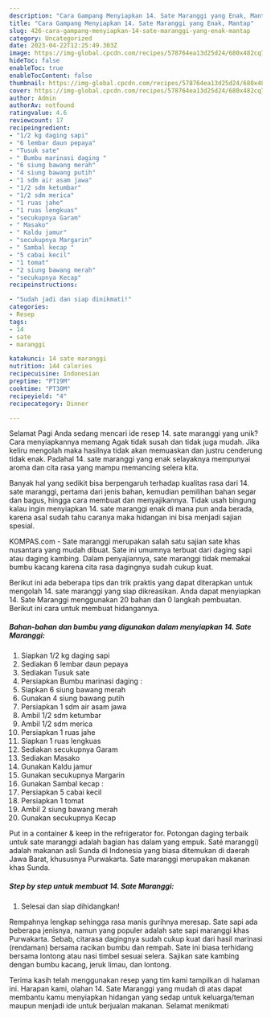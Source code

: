 ```yaml
---
description: "Cara Gampang Menyiapkan 14. Sate Maranggi yang Enak, Mantap"
title: "Cara Gampang Menyiapkan 14. Sate Maranggi yang Enak, Mantap"
slug: 426-cara-gampang-menyiapkan-14-sate-maranggi-yang-enak-mantap
category: Uncategorized
date: 2023-04-22T12:25:49.303Z
image: https://img-global.cpcdn.com/recipes/578764ea13d25d24/680x482cq70/14-sate-maranggi-foto-resep-utama.jpg
hideToc: false
enableToc: true
enableTocContent: false
thumbnail: https://img-global.cpcdn.com/recipes/578764ea13d25d24/680x482cq70/14-sate-maranggi-foto-resep-utama.jpg
cover: https://img-global.cpcdn.com/recipes/578764ea13d25d24/680x482cq70/14-sate-maranggi-foto-resep-utama.jpg
author: Admin
authorAv: notfound
ratingvalue: 4.6
reviewcount: 17
recipeingredient:
- "1/2 kg daging sapi"
- "6 lembar daun pepaya"
- "Tusuk sate"
- " Bumbu marinasi daging "
- "6 siung bawang merah"
- "4 siung bawang putih"
- "1 sdm air asam jawa"
- "1/2 sdm ketumbar"
- "1/2 sdm merica"
- "1 ruas jahe"
- "1 ruas lengkuas"
- "secukupnya Garam"
- " Masako"
- " Kaldu jamur"
- "secukupnya Margarin"
- " Sambal kecap "
- "5 cabai kecil"
- "1 tomat"
- "2 siung bawang merah"
- "secukupnya Kecap"
recipeinstructions:

- "Sudah jadi dan siap dinikmati!"
categories:
- Resep
tags:
- 14
- sate
- maranggi

katakunci: 14 sate maranggi 
nutrition: 144 calories
recipecuisine: Indonesian
preptime: "PT19M"
cooktime: "PT30M"
recipeyield: "4"
recipecategory: Dinner

---
```



Selamat Pagi Anda sedang mencari ide resep 14. sate maranggi yang unik? Cara menyiapkannya memang Agak tidak susah dan tidak juga mudah. Jika keliru mengolah maka hasilnya tidak akan memuaskan dan justru cenderung tidak enak. Padahal 14. sate maranggi yang enak selayaknya mempunyai aroma dan cita rasa yang mampu memancing selera kita.


Banyak hal yang sedikit bisa berpengaruh terhadap kualitas rasa dari 14. sate maranggi, pertama dari jenis bahan, kemudian pemilihan bahan segar dan bagus, hingga cara membuat dan menyajikannya. Tidak usah bingung kalau ingin menyiapkan 14. sate maranggi enak di mana pun anda berada, karena asal sudah tahu caranya maka hidangan ini bisa menjadi sajian spesial.

KOMPAS.com - Sate maranggi merupakan salah satu sajian sate khas nusantara yang mudah dibuat. Sate ini umumnya terbuat dari daging sapi atau daging kambing. Dalam penyajiannya, sate maranggi tidak memakai bumbu kacang karena cita rasa dagingnya sudah cukup kuat.


Berikut ini ada beberapa tips dan trik praktis yang dapat diterapkan untuk mengolah 14. sate maranggi yang siap dikreasikan. Anda dapat menyiapkan 14. Sate Maranggi menggunakan 20 bahan dan 0 langkah pembuatan. Berikut ini cara untuk membuat hidangannya.

<!--inarticleads1-->

##### Bahan-bahan dan bumbu yang digunakan dalam menyiapkan 14. Sate Maranggi:

1. Siapkan 1/2 kg daging sapi
1. Sediakan 6 lembar daun pepaya
1. Sediakan Tusuk sate
1. Persiapkan  Bumbu marinasi daging :
1. Siapkan 6 siung bawang merah
1. Gunakan 4 siung bawang putih
1. Persiapkan 1 sdm air asam jawa
1. Ambil 1/2 sdm ketumbar
1. Ambil 1/2 sdm merica
1. Persiapkan 1 ruas jahe
1. Siapkan 1 ruas lengkuas
1. Sediakan secukupnya Garam
1. Sediakan  Masako
1. Gunakan  Kaldu jamur
1. Gunakan secukupnya Margarin
1. Gunakan  Sambal kecap :
1. Persiapkan 5 cabai kecil
1. Persiapkan 1 tomat
1. Ambil 2 siung bawang merah
1. Gunakan secukupnya Kecap


Put in a container &amp; keep in the refrigerator for. Potongan daging terbaik untuk sate maranggi adalah bagian has dalam yang empuk. Saté maranggi) adalah makanan asli Sunda di Indonesia yang biasa ditemukan di daerah Jawa Barat, khususnya Purwakarta. Sate maranggi merupakan makanan khas Sunda. 

<!--inarticleads2-->

##### Step by step untuk membuat 14. Sate Maranggi:


1. Selesai dan siap dihidangkan!

Rempahnya lengkap sehingga rasa manis gurihnya meresap. Sate sapi ada beberapa jenisnya, namun yang populer adalah sate sapi maranggi khas Purwakarta. Sebab, citarasa dagingnya sudah cukup kuat dari hasil marinasi (rendaman) bersama racikan bumbu dan rempah. Sate ini biasa terhidang bersama lontong atau nasi timbel sesuai selera. Sajikan sate kambing dengan bumbu kacang, jeruk limau, dan lontong. 

Terima kasih telah menggunakan resep yang tim kami tampilkan di halaman ini. Harapan kami, olahan 14. Sate Maranggi yang mudah di atas dapat membantu kamu menyiapkan hidangan yang sedap untuk keluarga/teman maupun menjadi ide untuk berjualan makanan. Selamat menikmati
